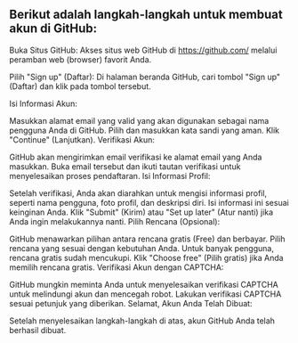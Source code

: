 ---
---


## Berikut adalah langkah-langkah untuk membuat akun di GitHub:

Buka Situs GitHub:
Akses situs web GitHub di https://github.com/ melalui peramban web (browser) favorit Anda.

Pilih "Sign up" (Daftar):
Di halaman beranda GitHub, cari tombol "Sign up" (Daftar) dan klik pada tombol tersebut.

Isi Informasi Akun:

Masukkan alamat email yang valid yang akan digunakan sebagai nama pengguna Anda di GitHub.
Pilih dan masukkan kata sandi yang aman.
Klik "Continue" (Lanjutkan).
Verifikasi Akun:

GitHub akan mengirimkan email verifikasi ke alamat email yang Anda masukkan.
Buka email tersebut dan ikuti tautan verifikasi untuk menyelesaikan proses pendaftaran.
Isi Informasi Profil:

Setelah verifikasi, Anda akan diarahkan untuk mengisi informasi profil, seperti nama pengguna, foto profil, dan deskripsi diri. Isi informasi ini sesuai keinginan Anda.
Klik "Submit" (Kirim) atau "Set up later" (Atur nanti) jika Anda ingin melakukannya nanti.
Pilih Rencana (Opsional):

GitHub menawarkan pilihan antara rencana gratis (Free) dan berbayar. Pilih rencana yang sesuai dengan kebutuhan Anda. Untuk banyak pengguna, rencana gratis sudah mencukupi.
Klik "Choose free" (Pilih gratis) jika Anda memilih rencana gratis.
Verifikasi Akun dengan CAPTCHA:

GitHub mungkin meminta Anda untuk menyelesaikan verifikasi CAPTCHA untuk melindungi akun dan mencegah robot.
Lakukan verifikasi CAPTCHA sesuai petunjuk yang diberikan.
Selamat, Akun Anda Telah Dibuat:

Setelah menyelesaikan langkah-langkah di atas, akun GitHub Anda telah berhasil dibuat.
